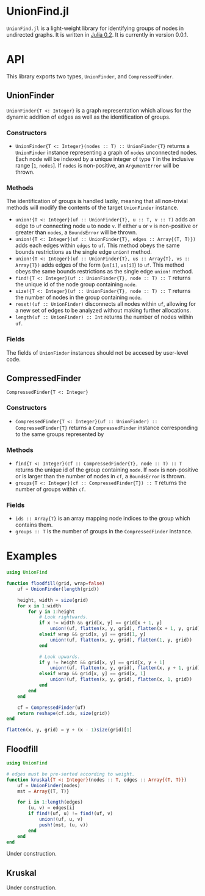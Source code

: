 UnionFind.jl
============

`UnionFind.jl` is a light-weight library for identifying groups of nodes in
undirected graphs. It is written in [Julia 0.2](http://julialang.org/). It is
currently in version 0.0.1.

# API

This library exports two types, `UnionFinder`, and `CompressedFinder`.

## UnionFinder

`UnionFinder{T <: Integer}` is a graph representation which allows for the 
dynamic addition of edges as well as the identification of groups.

### Constructors

*  `UnionFinder{T <: Integer}(nodes :: T) :: UnionFinder{T}` returns a
   `UnionFinder` instance representing a graph of `nodes` unconnected nodes.
   Each node will be indexed by a unique integer of type `T` in the inclusive
   range [`1`, `nodes`]. If `nodes` is non-positive, an `ArgumentError` will
   be thrown.

### Methods

The identification of groups is handled lazily, meaning that all non-trivial
methods will modify the contents of the target `UnionFinder` instance.

*  `union!{T <: Integer}(uf :: UnionFinder{T}, u :: T, v :: T)` adds an edge
   to `uf` connecting node `u` to node `v`. If either `u` or `v` is
   non-positive or greater than `nodes`, a `BoundsError` will be thrown.
*  `union!{T <: Integer}(uf :: UnionFinder{T}, edges :: Array{(T, T)})` adds
   each edges within `edges` to `uf`. This method obeys the same bounds
   restrictions as the single edge `union!` method.
*  `union!{T <: Integer}(uf :: UnionFinder{T}, us :: Array{T}, vs :: Array{T})`
   adds edges of the form (`us[i]`, `vs[i]`) to `uf`. This method obeys the
   same bounds restrictions as the single edge `union!` method.
*  `find!{T <: Integer}(uf :: UnionFinder{T}, node :: T) :: T` returns the
   unique id of the node group containing `node`.
*  `size!{T <: Integer}(uf :: UnionFinder{T}, node :: T) :: T` returns the
   number of nodes in the group containing `node`.
*  `reset!(uf :: UnionFinder)` disconnects all nodes within `uf`, allowing for
   a new set of edges to be analyzed without making further allocations.
*  `length(uf :: UnionFinder) :: Int` returns the number of nodes within `uf`.

### Fields

The fields of `UnionFinder` instances should not be accesed by user-level code.

## CompressedFinder

`CompressedFinder{T <: Integer}`

### Constructors

*  `CompressedFinder{T <: Integer}(uf :: UnionFinder) :: CompressedFinder{T}`
   returns a `CompressedFinder` instance corresponding to the same groups
   represented by 

### Methods

*  `find{T <: Integer}(cf :: CompressedFinder{T}, node :: T) :: T` returns the
   unique id of the group containing `node`. If `node` is non-positive or
   is larger than the number of nodes in `cf`, a `BoundsError` is thrown.
*  `groups{T <: Integer}(cf :: CompressedFinder{T}) :: T` returns the number
   of groups within `cf`.

### Fields

*  `ids :: Array{T}` is an array mapping node indices to the group which
   contains them.
*  `groups :: T` is the number of groups in the `CompressedFinder` instance.

# Examples

```julia
using UnionFind

function floodfill(grid, wrap=false)
    uf = UnionFinder(length(grid))

    height, width = size(grid)
    for x in 1:width
        for y in 1:height
            # Look rightwards.
            if x != width && grid[x, y] == grid[x + 1, y]
                union!(uf, flatten(x, y, grid), flatten(x + 1, y, grid))
            elseif wrap && grid[x, y] == grid[1, y]
                union!(uf, flatten(x, y, grid), flatten(1, y, grid))
            end

            # Look upwards.
            if y != height && grid[x, y] == grid[x, y + 1]
                union!(uf, flatten(x, y, grid), flatten(x, y + 1, grid))
            elseif wrap && grid[x, y] == grid[x, 1]
                union!(uf, flatten(x, y, grid), flatten(x, 1, grid))
            end
        end
    end

    cf = CompressedFinder(uf)
    return reshape(cf.ids, size(grid))
end

flatten(x, y, grid) = y + (x - 1)size(grid)[1]
```

## Floodfill

```julia
using UnionFind

# edges must be pre-sorted according to weight.
function kruskal{T <: Integer}(nodes :: T, edges :: Array{(T, T)})
    uf = UnionFinder(nodes)
    mst = Array{(T, T)}

    for i in 1:length(edges)
        (u, v) = edges[i]
        if find!(uf, u) != find!(uf, v)
            union!(uf, u, v)
            push!(mst, (u, v))
        end
    end
end
```

Under construction.

## Kruskal

Under construction.